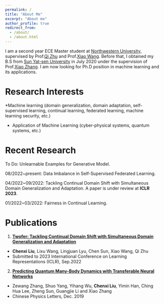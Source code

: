 ```yaml
---
permalink: /
title: "About Me"
excerpt: "About me"
author_profile: true
redirect_from: 
  - /about/
  - /about.html
---
```


I am a second year ECE Master student at [Northwestern University](https://www.mccormick.northwestern.edu/electrical-computer/), supervised by Prof.[Qi Zhu](https://www.mccormick.northwestern.edu/research-faculty/directory/profiles/zhu-qi.html) and Prof.[Xiao Wang](https://www.mccormick.northwestern.edu/research-faculty/directory/profiles/wang-xiao.html). Before that, I obtained my B.S from [Sun Yat-sen University](https://www.sysu.edu.cn/sysuen/) in July 2020 under the supervision of Prof.[Xiao Zhang](https://scholar.google.com/citations?user=91noKlYAAAAJ&hl=zh-TW). I am now looking for Ph.D position in machine learning and its applications.


Research Interests
======

*Machine learning (domain generalization, domain adaptation, self-supervised learning, continual learning, federated learning, machine learning security, etc.)

* Application of Machine Learning (cyber-physical systems, quantum systems, etc.)


Recent Research
======

To Do: Unlearnable Examples for Generative Model. 

08/2022~present: Data Imbalance in Self-Supervised Federated Learning.

04/2022~09/2022: Tackling Continual Domain Shift with Simultaneous Domain Generalization and Adaptation. A paper is under review at **ICLR 2023**.

01/2022~03/2022: Fairness in Continual Learning.


Publications
======

1. [**Twofer: Tackling Continual Domain Shift with Simultaneous Domain Generalization and Adaptation**](https://openreview.net/forum?id=L8iZdgeKmI6)  
+ **Chenxi Liu**, Lixu Wang, Lingjuan Lyu, Chen Sun, Xiao Wang, Qi Zhu  
+ Submitted to 2023 International Conference on Learning Representations (ICLR), Sep.2022

2. [**Predicting Quantum Many-Body Dynamics with Transferable Neural Networks**](http://cpl.iphy.ac.cn/10.1088/0256-307X/37/1/018401#1)  
+ Zewang Zhang, Shuo Yang, Yihang Wu, **Chenxi Liu**, Yimin Han, Ching Hua Lee, Zheng Sun, Guangjie Li and Xiao Zhang
+ Chinese Physics Letters, Dec. 2019

